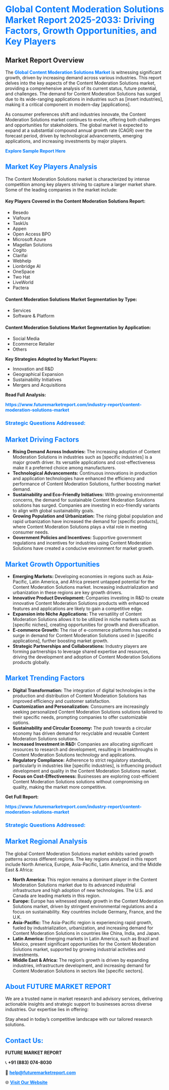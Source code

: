 <h1 style="color: #007BFF;">Global Content Moderation Solutions Market Report 2025-2033: Driving Factors, Growth Opportunities, and Key Players</h1>

<section id="overview">
<h2>Market Report Overview</h2>
<p>The <a href="https://www.futuremarketreport.com/industry-report/content-moderation-solutions-market" style="color: #007BFF; text-decoration: none;"><strong>Global Content Moderation Solutions Market</strong></a> is witnessing significant growth, driven by increasing demand across various industries. This report delves into the key aspects of the Content Moderation Solutions market, providing a comprehensive analysis of its current status, future potential, and challenges. The demand for Content Moderation Solutions has surged due to its wide-ranging applications in industries such as [insert industries], making it a critical component in modern-day [applications].</p>
<p>As consumer preferences shift and industries innovate, the Content Moderation Solutions market continues to evolve, offering both challenges and opportunities for stakeholders. The global market is expected to expand at a substantial compound annual growth rate (CAGR) over the forecast period, driven by technological advancements, emerging applications, and increasing investments by major players.</p>
</section>

<section id="overview">
<p><a href="https://www.futuremarketreport.com/request-sample/reportId=28474" style="color: #007BFF; text-decoration: none;"><strong>Explore Sample Report Here</strong></a></p>
</section>

<section id="key-players">
<h2 style="color: #007BFF;">Market Key Players Analysis</h2>
<p>The Content Moderation Solutions market is characterized by intense competition among key players striving to capture a larger market share. Some of the leading companies in the market include:</p>
<h4>Key Players Covered in the Content Moderation Solutions Report:</h4>
<ul><li>Besedo</li><li>Viafoura</li><li>TaskUs</li><li>Appen</li><li>Open Access BPO</li><li>Microsoft Azure</li><li>Magellan Solutions</li><li>Cogito</li><li>Clarifai</li><li>Webhelp</li><li>Lionbridge AI</li><li>OneSpace</li><li>Two Hat</li><li>LiveWorld</li><li>Pactera</li></ul>
<h4>Content Moderation Solutions Market Segmentation by Type:</h4>
<ul><li>Services</li><li>Software &amp; Platform</li></ul>

<h4>Content Moderation Solutions Market Segmentation by Application:</h4>
<ul><li>Social Media</li><li>Ecommerce Retailer</li><li>Others</li></ul>
<p><strong>Key Strategies Adopted by Market Players:</strong></p>
<ul>
<li>Innovation and R&D</li>
<li>Geographical Expansion</li>
<li>Sustainability Initiatives</li>
<li>Mergers and Acquisitions</li>
</ul>
</section>

<section>
<p><strong>Read Full Analysis: </strong></p><a href="https://www.futuremarketreport.com/industry-report/content-moderation-solutions-market" style="color: #007BFF; text-decoration: none;"><strong>https://www.futuremarketreport.com/industry-report/content-moderation-solutions-market</strong></a>
<h3 style="color: #007BFF;">Strategic Questions Addressed:</h3>
</section>

<section id="driving-factors">
<h2 style="color: #007BFF;">Market Driving Factors</h2>
<ul>
<li><strong>Rising Demand Across Industries:</strong> The increasing adoption of Content Moderation Solutions in industries such as [specific industries] is a major growth driver. Its versatile applications and cost-effectiveness make it a preferred choice among manufacturers.</li>
<li><strong>Technological Advancements:</strong> Continuous innovations in production and application technologies have enhanced the efficiency and performance of Content Moderation Solutions, further boosting market demand.</li>
<li><strong>Sustainability and Eco-Friendly Initiatives:</strong> With growing environmental concerns, the demand for sustainable Content Moderation Solutions solutions has surged. Companies are investing in eco-friendly variants to align with global sustainability goals.</li>
<li><strong>Growing Population and Urbanization:</strong> The rising global population and rapid urbanization have increased the demand for [specific products], where Content Moderation Solutions plays a vital role in meeting consumer needs.</li>
<li><strong>Government Policies and Incentives:</strong> Supportive government regulations and incentives for industries using Content Moderation Solutions have created a conducive environment for market growth.</li>
</ul>
</section>

<section id="growth-opportunities">
<h2 style="color: #007BFF;">Market Growth Opportunities</h2>
<ul>
<li><strong>Emerging Markets:</strong> Developing economies in regions such as Asia-Pacific, Latin America, and Africa present untapped potential for the Content Moderation Solutions market. Increasing industrialization and urbanization in these regions are key growth drivers.</li>
<li><strong>Innovative Product Development:</strong> Companies investing in R&D to create innovative Content Moderation Solutions products with enhanced features and applications are likely to gain a competitive edge.</li>
<li><strong>Expansion into Niche Applications:</strong> The versatility of Content Moderation Solutions allows it to be utilized in niche markets such as [specific niches], creating opportunities for growth and diversification.</li>
<li><strong>E-commerce Growth:</strong> The rise of e-commerce platforms has created a surge in demand for Content Moderation Solutions used in [specific applications], further boosting market growth.</li>
<li><strong>Strategic Partnerships and Collaborations:</strong> Industry players are forming partnerships to leverage shared expertise and resources, driving the development and adoption of Content Moderation Solutions products globally.</li>
</ul>
</section>

<section id="trending-factors">
<h2 style="color: #007BFF;">Market Trending Factors</h2>
<ul>
<li><strong>Digital Transformation:</strong> The integration of digital technologies in the production and distribution of Content Moderation Solutions has improved efficiency and customer satisfaction.</li>
<li><strong>Customization and Personalization:</strong> Consumers are increasingly seeking personalized Content Moderation Solutions solutions tailored to their specific needs, prompting companies to offer customizable options.</li>
<li><strong>Sustainability and Circular Economy:</strong> The push towards a circular economy has driven demand for recyclable and reusable Content Moderation Solutions solutions.</li>
<li><strong>Increased Investment in R&D:</strong> Companies are allocating significant resources to research and development, resulting in breakthroughs in Content Moderation Solutions technology and applications.</li>
<li><strong>Regulatory Compliance:</strong> Adherence to strict regulatory standards, particularly in industries like [specific industries], is influencing product development and quality in the Content Moderation Solutions market.</li>
<li><strong>Focus on Cost-Effectiveness:</strong> Businesses are exploring cost-efficient Content Moderation Solutions solutions without compromising on quality, making the market more competitive.</li>
</ul>
</section>

<section>
<p><strong>Get Full Report: </strong></p><a href="https://www.futuremarketreport.com/industry-report/content-moderation-solutions-market" style="color: #007BFF; text-decoration: none;"><strong>https://www.futuremarketreport.com/industry-report/content-moderation-solutions-market</strong></a>
<h3 style="color: #007BFF;">Strategic Questions Addressed:</h3>
</section>


<section id="regional-analysis">
<h2 style="color: #007BFF;">Market Regional Analysis</h2>
<p>The global Content Moderation Solutions market exhibits varied growth patterns across different regions. The key regions analyzed in this report include North America, Europe, Asia-Pacific, Latin America, and the Middle East & Africa:</p>
<ul>
<li><strong>North America:</strong> This region remains a dominant player in the Content Moderation Solutions market due to its advanced industrial infrastructure and high adoption of new technologies. The U.S. and Canada are leading markets in this region.</li>
<li><strong>Europe:</strong> Europe has witnessed steady growth in the Content Moderation Solutions market, driven by stringent environmental regulations and a focus on sustainability. Key countries include Germany, France, and the U.K.</li>
<li><strong>Asia-Pacific:</strong> The Asia-Pacific region is experiencing rapid growth, fueled by industrialization, urbanization, and increasing demand for Content Moderation Solutions in countries like China, India, and Japan.</li>
<li><strong>Latin America:</strong> Emerging markets in Latin America, such as Brazil and Mexico, present significant opportunities for the Content Moderation Solutions market, supported by growing industrial activities and investments.</li>
<li><strong>Middle East & Africa:</strong> The region’s growth is driven by expanding industries, infrastructure development, and increasing demand for Content Moderation Solutions in sectors like [specific sectors].</li>
</ul>
</section>

<footer>
<h2 style="color: #007BFF;">About FUTURE MARKET REPORT</h2>
<p>We are a trusted name in market research and advisory services, delivering actionable insights and strategic support to businesses across diverse industries. Our expertise lies in offering:</p>

<p>Stay ahead in today’s competitive landscape with our tailored research solutions.</p>

<h2 style="color: #007BFF;">Contact Us:</h2>
<p><strong>FUTURE MARKET REPORT</strong></p>
<p>📞 <strong>+91 (883) 074-8030</strong></p>
<p>📧 <strong><a href="mailto:help@futuremarketreport.com" style="color: #007BFF;">help@futuremarketreport.com</a></strong></p>
<p>🌐 <strong><a href="https://www.futuremarketreport.com/" style="color: #007BFF;">Visit Our Website</a></strong></p>
</footer>